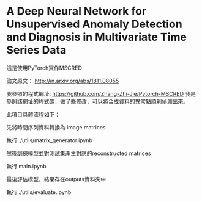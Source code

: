 # A Deep Neural Network for Unsupervised Anomaly Detection and Diagnosis in Multivariate Time Series Data

這是使用PyTorch實作MSCRED

論文原文： http://in.arxiv.org/abs/1811.08055

我參照的程式網址: https://github.com/Zhang-Zhi-Jie/Pytorch-MSCRED
我是參照該網址的程式碼，做了些修改，可以將合成資料的異常點順利偵測出來。

此項目具體流程如下：

先將時間序列資料轉換為 image matrices

執行 ./utils/matrix_generator.ipynb

然後訓練模型並對測試集產生對應的reconstructed matrices

執行 main.ipynb

最後評估模型，結果存在outputs資料夾中

執行 ./utils/evaluate.ipynb
